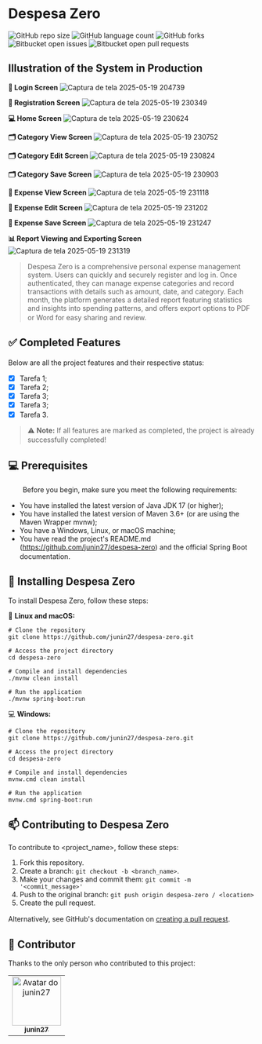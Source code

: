 # Despesa Zero

![GitHub repo size](https://img.shields.io/github/repo-size/iuricode/README-template?style=for-the-badge)
![GitHub language count](https://img.shields.io/github/languages/count/iuricode/README-template?style=for-the-badge)
![GitHub forks](https://img.shields.io/github/forks/iuricode/README-template?style=for-the-badge)
![Bitbucket open issues](https://img.shields.io/bitbucket/issues/iuricode/README-template?style=for-the-badge)
![Bitbucket open pull requests](https://img.shields.io/bitbucket/pr-raw/iuricode/README-template?style=for-the-badge)

## Illustration of the System in Production
**:bust_in_silhouette: Login Screen**
![Captura de tela 2025-05-19 204739](https://github.com/user-attachments/assets/0c34dc24-b00a-46a4-9431-6be0dd283d42)

**:bust_in_silhouette: Registration Screen** 
![Captura de tela 2025-05-19 230349](https://github.com/user-attachments/assets/d05cc9f0-50eb-4011-a9dc-f0566f170ce8)

**💻 Home Screen**
![Captura de tela 2025-05-19 230624](https://github.com/user-attachments/assets/0bf3105f-ed75-41a6-909a-07ca97f2e471)

**🗂️ Category View Screen**
![Captura de tela 2025-05-19 230752](https://github.com/user-attachments/assets/32d6a010-7897-407e-a859-6195825dd132)

**🗂️ Category Edit Screen**
![Captura de tela 2025-05-19 230824](https://github.com/user-attachments/assets/e67d37b5-f179-41b5-9227-50f3f888956d)

**🗂️ Category Save Screen**
![Captura de tela 2025-05-19 230903](https://github.com/user-attachments/assets/1a6773b4-e0c0-4996-8a63-5c77c9efbee5)

**💸 Expense View Screen**
![Captura de tela 2025-05-19 231118](https://github.com/user-attachments/assets/2cacb7bf-3a24-4be2-8b25-7bf90d463900)

**💸 Expense Edit Screen**
![Captura de tela 2025-05-19 231202](https://github.com/user-attachments/assets/564c2cd0-838a-436f-a930-929e4fb0d0d4)

**💸 Expense Save Screen**
![Captura de tela 2025-05-19 231247](https://github.com/user-attachments/assets/6e2ef34f-156a-4414-97a7-e9486b5dc915)

**📊 Report Viewing and Exporting Screen**
![Captura de tela 2025-05-19 231319](https://github.com/user-attachments/assets/b6c4a645-e325-47ce-9652-937c16b9de56)
ㅤㅤ
> Despesa Zero is a comprehensive personal expense management system. Users can quickly and securely register and log in. Once authenticated, they can manage expense categories and record transactions with details such as amount, date, and category. Each month, the platform generates a detailed report featuring statistics and insights into spending patterns, and offers export options to PDF or Word for easy sharing and review.
ㅤㅤ
## :white_check_mark: Completed Features

Below are all the project features and their respective status:
ㅤㅤ
- [x] Tarefa 1;
- [x] Tarefa 2;
- [x] Tarefa 3;
- [x] Tarefa 3;
- [x] Tarefa 3.
ㅤㅤ
> :warning: **Note:** If all features are marked as completed, the project is already successfully completed!
ㅤㅤ
## 💻 Prerequisites
ㅤㅤ
Before you begin, make sure you meet the following requirements:
ㅤㅤ
- You have installed the latest version of Java JDK 17 (or higher);
- You have installed the latest version of Maven 3.6+ (or are using the Maven Wrapper mvnw);
- You have a Windows, Linux, or macOS machine;
- You have read the project's README.md (https://github.com/junin27/despesa-zero) and the official Spring Boot documentation.
ㅤㅤ
## 🚀 Installing Despesa Zero

To install Despesa Zero, follow these steps:

🍎 **Linux and macOS:**

```
# Clone the repository
git clone https://github.com/junin27/despesa-zero.git

# Access the project directory
cd despesa-zero

# Compile and install dependencies
./mvnw clean install

# Run the application
./mvnw spring-boot:run
```

💻 **Windows:**

```
# Clone the repository
git clone https://github.com/junin27/despesa-zero.git

# Access the project directory
cd despesa-zero

# Compile and install dependencies
mvnw.cmd clean install

# Run the application
mvnw.cmd spring-boot:run

```
## 📫 Contributing to Despesa Zero

To contribute to <project_name>, follow these steps:

1. Fork this repository.
2. Create a branch: `git checkout -b <branch_name>`.
3. Make your changes and commit them: `git commit -m '<commit_message>'`
4. Push to the original branch: `git push origin despesa-zero / <location>`
5. Create the pull request.

Alternatively, see GitHub's documentation on [creating a pull request](https://help.github.com/en/github/collaborating-with-issues-and-pull-requests/creating-a-pull-request).
ㅤㅤ
## 🤝 Contributor
Thanks to the only person who contributed to this project:
<table>
  <tr>
    <td align="center">
      <a href="https://github.com/junin27" title="Perfil do junin27">
        <img src="https://github.com/junin27.png" width="100px" alt="Avatar do junin27"/><br>
        <sub>
          <b>junin27</b>
        </sub>
      </a>
    </td>
  </tr>
</table>
ㅤ
